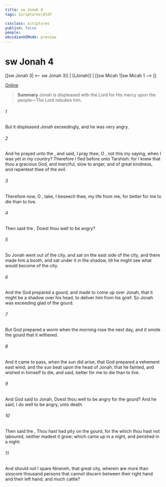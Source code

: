 ```yaml
---
title: sw Jonah 4
tags: Scriptures\OldT

cssclass: scriptures
publish: false
people:
obsidianUIMode: preview
---
```


# sw Jonah 4
[[sw Jonah 3| <-- sw Jonah 3]] | [[Jonah]] | [[sw Micah 1|sw Micah 1 --> ]]

[Online](https://churchofjesuschrist.org/study/scriptures/ot/jonah/4?lang=eng)

> __Summary__
Jonah is displeased with the Lord for His mercy upon the people—The Lord rebukes him.

###### 1 
But it displeased Jonah exceedingly, and he was very angry.

###### 2 
And he prayed unto the , and said, I pray thee, O ,  not this my saying, when I was yet in my country? Therefore I fled before unto Tarshish: for I knew that thou  a gracious God, and merciful, slow to anger, and of great kindness, and repentest thee of the evil.

###### 3 
Therefore now, O , take, I beseech thee, my life from me; for  better for me to die than to live.

###### 4 
Then said the , Doest thou well to be angry?

###### 5 
So Jonah went out of the city, and sat on the east side of the city, and there made him a booth, and sat under it in the shadow, till he might see what would become of the city.

###### 6 
And the  God prepared a gourd, and made  to come up over Jonah, that it might be a shadow over his head, to deliver him from his grief. So Jonah was exceeding glad of the gourd.

###### 7 
But God prepared a worm when the morning rose the next day, and it smote the gourd that it withered.

###### 8 
And it came to pass, when the sun did arise, that God prepared a vehement east wind; and the sun beat upon the head of Jonah, that he fainted, and wished in himself to die, and said,  better for me to die than to live.

###### 9 
And God said to Jonah, Doest thou well to be angry for the gourd? And he said, I do well to be angry,  unto death.

###### 10 
Then said the , Thou hast had pity on the gourd, for the which thou hast not laboured, neither madest it grow; which came up in a night, and perished in a night:

###### 11 
And should not I spare Nineveh, that great city, wherein are more than sixscore thousand persons that cannot discern between their right hand and their left hand; and  much cattle?

